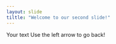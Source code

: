 ```yaml
---
layout: slide
tiltle: "Welcome to our second slide!"
---
```

Your text
Use the left  arrow to go back!
